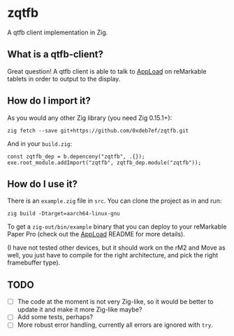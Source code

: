 # zqtfb

A qtfb client implementation in Zig.

## What is a qtfb-client?

Great question! A qtfb client is able to talk to
[AppLoad](https://github.com/asivery/rm-appload) on reMarkable tablets in order to
output to the display.

## How do I import it?

As you would any other Zig library (you need Zig 0.15.1+):

```
zig fetch --save git+https://github.com/0xdeb7ef/zqtfb.git
```

And in your `build.zig`:

```zig
const zqtfb_dep = b.depenceny("zqtfb", .{});
exe.root_module.addImport("zqtfb", zqtfb_dep.module("zqtfb"));
```

## How do I use it?

There is an `example.zig` file in `src`.
You can clone the project as in and run:

```
zig build -Dtarget=aarch64-linux-gnu
```

To get a `zig-out/bin/example` binary that you can deploy to your reMarkable Paper Pro (check out the [AppLoad](https://github.com/asivery/rm-appload) README for more details).

(I have not tested other devices, but it should work on the rM2 and Move as well, you
just have to compile for the right architecture, and pick the right framebuffer type).

## TODO

- [ ] The code at the moment is not very Zig-like, so it would be better to update
      it and make it more Zig-like maybe?
- [ ] Add some tests, perhaps?
- [ ] More robust error handling, currently all errors are ignored with `try`.
